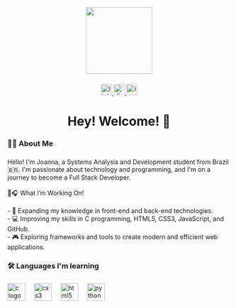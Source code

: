 <div align="center">
  <img height="150" src="https://i.pinimg.com/736x/7a/9e/ad/7a9ead48023b4b2589ceffb7cd7f7f67.jpg"  />
</div>

###

<div align="center">
  <a href="www.linkedin.com/in/joanna-de-carle-alves" target="_blank">
   <img src="https://img.shields.io/static/v1?message=LinkedIn&logo=linkedin&label=&color=0077B5&logoColor=white&labelColor=&style=for-the-badge" height="25" alt="linkedin logo"  />
  <img src="https://img.shields.io/static/v1?message=Discord&logo=discord&label=&color=7289DA&logoColor=white&labelColor=&style=for-the-badge" height="25" alt="discord logo"  />
  <a href="https://www.instagram.com/j_nnacarle/" target="_blank">
    <img src="https://img.shields.io/static/v1?message=Instagram&logo=instagram&label=&color=E4405F&logoColor=white&labelColor=&style=for-the-badge" height="25" alt="instagram logo"  />
  </a>
</div>

###

<h1 align="center">Hey! Welcome! 👋</h1>

###

<h3 align="left">👩‍💻  About Me</h3>

###

<p align="left">Hello! I'm Joanna, a Systems Analysis and Development student from Brazil 🇧🇷. I'm passionate about technology and programming, and I'm on a journey to become a Full Stack Developer.<br><br>🌱🎧 What I’m Working On!<br><br>- 🎯 Expanding my knowledge in front-end and back-end technologies.<br>- 💻 Improving my skills in C programming, HTML5, CSS3, JavaScript, and GitHub.<br>- 🎮 Exploring frameworks and tools to create modern and efficient web applications.</p>

###

<h3 align="left">🛠 Languages I'm learning</h3>

###

<div align="left">
  <img src="https://cdn.jsdelivr.net/gh/devicons/devicon/icons/c/c-original.svg" height="40" alt="c logo"  />
  <img width="12" />
  <img src="https://cdn.jsdelivr.net/gh/devicons/devicon/icons/css3/css3-original.svg" height="40" alt="css3 logo"  />
  <img width="12" />
  <img src="https://cdn.jsdelivr.net/gh/devicons/devicon/icons/html5/html5-original.svg" height="40" alt="html5 logo"  />
  <img width="12" />
  <img src="https://cdn.jsdelivr.net/gh/devicons/devicon/icons/python/python-original.svg" height="40" alt="python logo"  />
</div>

###

